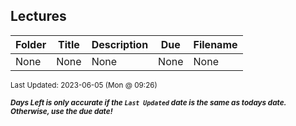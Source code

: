 ## Lectures

| Folder | Title | Description | Due | Filename |
|-----|-----|-----|-----|-----|
| None | None | None | None | None |

<sup>Last Updated: 2023-06-05 (Mon @ 09:26)</sup> 

<sup>***Days Left is only accurate if the `Last Updated` date is the same as todays date. Otherwise, use the due date!***</sup> 